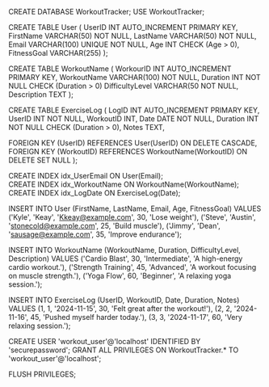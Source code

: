 CREATE DATABASE WorkoutTracker;
USE WorkoutTracker;


CREATE TABLE User (
  UserID INT AUTO_INCREMENT PRIMARY KEY,
  FirstName VARCHAR(50) NOT NULL,
  LastName VARCHAR(50) NOT NULL,
  Email VARCHAR(100) UNIQUE NOT NULL,
  Age INT CHECK (Age > 0),
  FitnessGoal VARCHAR(255)
);

CREATE TABLE WorkoutName (
  WorkourID INT AUTO_INCREMENT PRIMARY KEY,
  WorkoutName VARCHAR(100) NOT NULL,
  Duration INT NOT NULL CHECK (Duration > 0)
  DifficultyLevel VARCHAR(50 NOT NULL,
  Description TEXT
);

CREATE TABLE ExerciseLog (
  LogID INT AUTO_INCREMENT PRIMARY KEY,
  UserID INT NOT NULL,
  WorkoutID INT,
  Date DATE NOT NULL,
  Duration INT NOT NULL CHECK (Duration > 0),
  Notes TEXT,

  FOREIGN KEY (UserID) REFERENCES User(UserID)
    ON DELETE CASCADE,
  FOREIGN KEY (WorkoutID) REFERENCES WorkoutName(WorkoutID)
    ON DELETE SET NULL
);

CREATE INDEX idx_UserEmail ON User(Email);                
CREATE INDEX idx_WorkoutName ON WorkoutName(WorkoutName);  
CREATE INDEX idx_LogDate ON ExerciseLog(Date);             


INSERT INTO User (FirstName, LastName, Email, Age, FitnessGoal)
VALUES
('Kyle', 'Keay', 'Kkeay@example.com', 30, 'Lose weight'),
('Steve', 'Austin', 'stonecold@example.com', 25, 'Build muscle'),
('Jimmy', 'Dean', 'sausage@example.com', 35, 'Improve endurance');


INSERT INTO WorkoutName (WorkoutName, Duration, DifficultyLevel, Description)
VALUES
('Cardio Blast', 30, 'Intermediate', 'A high-energy cardio workout.'),
('Strength Training', 45, 'Advanced', 'A workout focusing on muscle strength.'),
('Yoga Flow', 60, 'Beginner', 'A relaxing yoga session.');


INSERT INTO ExerciseLog (UserID, WorkoutID, Date, Duration, Notes)
VALUES
(1, 1, '2024-11-15', 30, 'Felt great after the workout!'),
(2, 2, '2024-11-16', 45, 'Pushed myself harder today.'),
(3, 3, '2024-11-17', 60, 'Very relaxing session.');


CREATE USER 'workout_user'@'localhost' IDENTIFIED BY 'securepassword';
GRANT ALL PRIVILEGES ON WorkoutTracker.* TO 'workout_user'@'localhost';


FLUSH PRIVILEGES;
